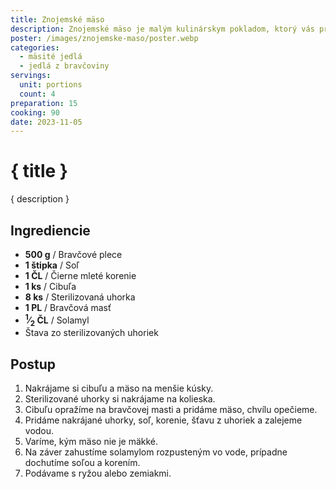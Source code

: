 ```yaml
---
title: Znojemské mäso
description: Znojemské mäso je malým kulinárskym pokladom, ktorý vás prenesie na južnú Moravu.
poster: /images/znojemske-maso/poster.webp
categories:
  - mäsité jedlá
  - jedlá z bravčoviny
servings:
  unit: portions
  count: 4
preparation: 15
cooking: 90
date: 2023-11-05
---
```


# { title }

{ description }

## Ingrediencie

- **500 g** / Bravčové plece
- **1 štipka** / Soľ
- **1 ČL** / Čierne mleté korenie
- **1 ks** / Cibuľa
- **8 ks** / Sterilizovaná uhorka
- **1 PL** / Bravčová masť
- **<sup>1</sup>&frasl;<sub>2</sub> ČL** / Solamyl
- Štava zo sterilizovaných uhoriek

## Postup

1. Nakrájame si cibuľu a mäso na menšie kúsky.
2. Sterilizované uhorky si nakrájame na kolieska.
3. Cibuľu opražíme na bravčovej masti a pridáme mäso, chvílu opečieme.
4. Pridáme nakrájané uhorky, soľ, korenie, šťavu z uhoriek a zalejeme vodou.
5. Varíme, kým mäso nie je mäkké.
6. Na záver zahustíme solamylom rozpusteným vo vode, prípadne dochutíme soľou a korením.
7. Podávame s ryžou alebo zemiakmi.

